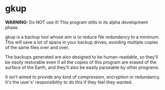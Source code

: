 # gkup
**WARNING:** Do NOT use it! This program stills in its alpha development phase.

gkup is a backup tool whose aim is to reduce file redundancy to a minimum. This will save a lot of space in your backup drives, avoiding multiple copies of the same files over and over.

The backups generated are also designed to be human-readable, so they'll be easily restorable even if all the copies of this program are erased of the surface of the Earth, and they'll also be easily parseable by other programs.

It isn't aimed to provide any kind of compression, encryption or redundancy. It's the user's' responsibility to do this if they feel they wanted.
